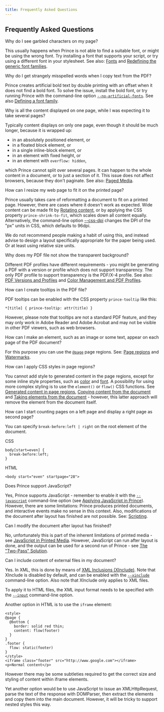 ```yaml
---
title: Frequently Asked Questions
---
```


Frequently Asked Questions
--------------------------

Why do I see garbled characters on my page? <a href="#faq-garbled-chars" class="self-link"></a>

This usually happens when Prince is not able to find a suitable font, or might be using the wrong font. Try installing a font that supports your script, or try using a different font in your stylesheet. See also: [Fonts](fonts.md#fonts) and [Redefining the generic font families](redefining-font-families.md#redefining-font-families).

Why do I get strangely misspelled words when I copy text from the PDF? <a href="#faq-misspelled-words" class="self-link"></a>

Prince creates artificial bold text by double printing with an offset when it does not find a bold font. To solve the issue, install the bold font, or try running Prince with the command-line option [`--no-artificial-fonts`](doc-refs.md#cl-css-dpi). See also [Defining a font family](fonts.md#font-family).

Why is all the content displayed on one page, while I was expecting it to take several pages? <a href="#faq-one-page" class="self-link"></a>

Typically content displays on only one page, even though it should be much longer, because it is wrapped up:

-   in an absolutely positioned element, or
-   in a floated block element, or
-   in a single inline-block element, or
-   in an element with fixed height, or
-   in an element with `overflow: hidden`,

which Prince cannot split over several pages. It can happen to the whole content in a document, or to just a section of it. This issue does not affect browsers, because they don't paginate. See also: [Paged Media](paged.md#paged).

How can I resize my web page to fit it on the printed page? <a href="#faq-resize-page" class="self-link"></a>

Prince usually takes care of reformatting a document to fit on a printed page. However, there are cases where it doesn't work as expected. Wide content can be made fit by [Rotating content](rotating.md#rotating), or by applying the CSS property `prince-shrink-to-fit`, which scales down all content equally. Alternatively, the command-line option [--css-dpi](doc-refs.md#cl-css-dpi) changes the DPI of the "px" units in CSS, which defaults to 96dpi.

We do not recommend people making a habit of using this, and instead advise to design a layout specifically appropriate for the paper being used. Or at least using relative size units.

Why does my PDF file not show the transparent background? <a href="#faq-no-trans" class="self-link"></a>

Different PDF profiles have different requirements - you might be generating a PDF with a version or profile which does not support transparency. The only PDF profile to support transparency is the PDF/X-4 profile. See also: [PDF Versions and Profiles](pdf-profiles.md#pdf-profiles) and [Color Management and PDF Profiles](color-management.md#pdf-colman).

How can I create tooltips in the PDF file? <a href="#faq-tooltips" class="self-link"></a>

PDF tooltips can be enabled with the CSS property `prince-tooltip` like this:


    *[title] { prince-tooltip: attr(title) }

However, please note that tooltips are not a standard PDF feature, and they may only work in Adobe Reader and Adobe Acrobat and may not be visible in other PDF viewers, such as web browsers.

How can I make an element, such as an image or some text, appear on each page of the PDF document? <a href="#faq-everypage" class="self-link"></a>

For this purpose you can use the [`@page`](doc-refs.md#at-page) page regions. See: [Page regions](paged.md#page-regions) and [Watermarks](watermarks.md#watermarks).

How can I apply CSS styles in page regions? <a href="#faq-page-regions" class="self-link"></a>

You cannot add style to generated content in the page regions, except for some inline style properties, such as [color](doc-refs.md#prop-color) and [font](doc-refs.md#prop-font). A possibility for using more complex styling is to use the `element()` or `flow()` CSS functions. See [Generated content in page regions](paged.md#page-gen-content), [Copying content from the document](paged.md#content-copying-text) and [Taking elements from the document](paged.md#content-taking-elements) - however, this latter approach will remove the element from the document itself.

How can I start counting pages on a left page and display a right page as second page? <a href="#faq-counting-pages" class="self-link"></a>

You can specify `break-before:left | right` on the root element of the document.

CSS


    body[start=even] {
      break-before:left;
    }

HTML


    <body start="even" startpage="28">

Does Prince support JavaScript? <a href="#faq-js" class="self-link"></a>

Yes, Prince supports JavaScript - remember to enable it with the [`--javascript`](http://www.princexml.com/doc/doc-refs/#cl-javascript) command-line option (see [Applying JavaScript in Prince](apply-javascript.md#applying-javascript)). However, there are some limitations: Prince produces printed documents, and interactive events make no sense in this context. Also, modifications of the document after layout has finished are not possible. See: [Scripting](javascript.md#javascript).

Can I modify the document after layout has finished? <a href="#faq-jsafterkayout" class="self-link"></a>

No, unfortunately this is part of the inherent limitations of printed media - see [JavaScript in Printed Media](javascript.md#js-print). However, JavaScript can run after layout is done, and the output can be used for a second run of Prince - see [The "Two-Pass" Solution](two-pass.md#two-pass).

Can I include content of external files in my document? <a href="#faq-xinclude" class="self-link"></a>

Yes. In XML, this is done by means of [XML Inclusions (XInclude)](xml.md#xinclude). Note that XInclude is disabled by default, and can be enabled with the [`--xinclude`](doc-refs.md#cl-xinclude) command-line option. Also note that XInclude only applies to XML files.

To apply it to HTML files, the XML input format needs to be specified with the [`--input`](doc-refs.md#cl-input) command-line option.

Another option in HTML is to use the `iframe` element:


    <style>
    @page {
      @bottom {
        border: solid red thin;
        content: flow(footer)
      }
    }
    .footer {
      flow: static(footer)
    }
    </style>
    <iframe class="footer" src="http://www.google.com"></iframe>
    <p>Normal content</p>

However there may be some subtleties required to get the correct size and styling of content within iframe elements.

Yet another option would be to use JavaScript to issue an XMLHttpRequest, parse the text of the response with DOMParser, then extract the elements and copy them into the main document. However, it will be tricky to support nested styles this way.

